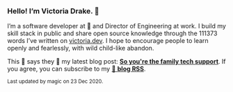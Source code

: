 ### Hello! I’m Victoria Drake. 👋

I’m a software developer at 💜 and Director of Engineering at work. I build my skill stack in public and share open source knowledge through the 111373 words I’ve written on [victoria.dev](https://victoria.dev). I hope to encourage people to learn openly and fearlessly, with wild child-like abandon.

This 🌮 says they 🤷 my latest blog post: **[So you're the family tech support](https://victoria.dev/blog/so-youre-the-family-tech-support/)**. If you agree, you can subscribe to my [📡 **blog RSS**](https://victoria.dev/index.xml).

<sub>Last updated by magic on 23 Dec 2020.</sub>
